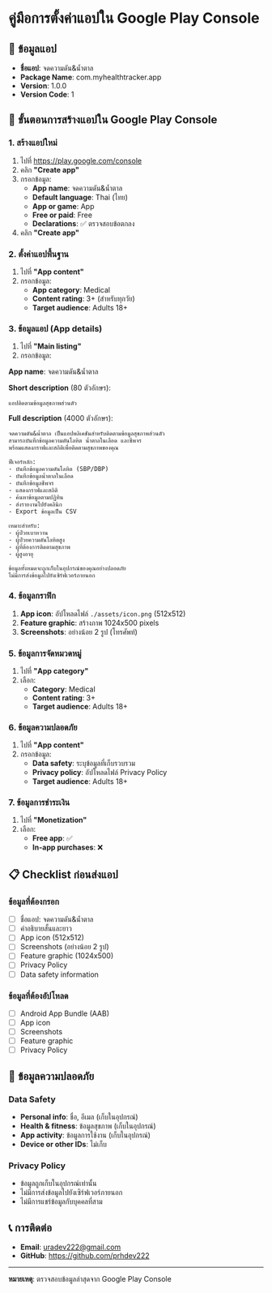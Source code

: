 # คู่มือการตั้งค่าแอปใน Google Play Console

## 📱 ข้อมูลแอป
- **ชื่อแอป**: จดความดัน&น้ำตาล
- **Package Name**: com.myhealthtracker.app
- **Version**: 1.0.0
- **Version Code**: 1

## 🚀 ขั้นตอนการสร้างแอปใน Google Play Console

### 1. สร้างแอปใหม่
1. ไปที่ https://play.google.com/console
2. คลิก **"Create app"**
3. กรอกข้อมูล:
   - **App name**: จดความดัน&น้ำตาล
   - **Default language**: Thai (ไทย)
   - **App or game**: App
   - **Free or paid**: Free
   - **Declarations**: ✅ ตรวจสอบข้อตกลง
4. คลิก **"Create app"**

### 2. ตั้งค่าแอปพื้นฐาน
1. ไปที่ **"App content"**
2. กรอกข้อมูล:
   - **App category**: Medical
   - **Content rating**: 3+ (สำหรับทุกวัย)
   - **Target audience**: Adults 18+

### 3. ข้อมูลแอป (App details)
1. ไปที่ **"Main listing"**
2. กรอกข้อมูล:

**App name**: จดความดัน&น้ำตาล

**Short description** (80 ตัวอักษร):
```
แอปติดตามข้อมูลสุขภาพส่วนตัว
```

**Full description** (4000 ตัวอักษร):
```
จดความดัน&น้ำตาล เป็นแอปพลิเคชันสำหรับติดตามข้อมูลสุขภาพส่วนตัว 
สามารถบันทึกข้อมูลความดันโลหิต น้ำตาลในเลือด และชีพจร 
พร้อมแสดงกราฟและสถิติเพื่อติดตามสุขภาพของคุณ

ฟีเจอร์หลัก:
- บันทึกข้อมูลความดันโลหิต (SBP/DBP)
- บันทึกข้อมูลน้ำตาลในเลือด
- บันทึกข้อมูลชีพจร
- แสดงกราฟและสถิติ
- ค้นหาข้อมูลตามปฏิทิน
- ส่งรายงานไปยังคลินิก
- Export ข้อมูลเป็น CSV

เหมาะสำหรับ:
- ผู้ป่วยเบาหวาน
- ผู้ป่วยความดันโลหิตสูง
- ผู้ที่ต้องการติดตามสุขภาพ
- ผู้สูงอายุ

ข้อมูลทั้งหมดจะถูกเก็บในอุปกรณ์ของคุณอย่างปลอดภัย
ไม่มีการส่งข้อมูลไปยังเซิร์ฟเวอร์ภายนอก
```

### 4. ข้อมูลกราฟิก
1. **App icon**: อัปโหลดไฟล์ `./assets/icon.png` (512x512)
2. **Feature graphic**: สร้างภาพ 1024x500 pixels
3. **Screenshots**: อย่างน้อย 2 รูป (โทรศัพท์)

### 5. ข้อมูลการจัดหมวดหมู่
1. ไปที่ **"App category"**
2. เลือก:
   - **Category**: Medical
   - **Content rating**: 3+
   - **Target audience**: Adults 18+

### 6. ข้อมูลความปลอดภัย
1. ไปที่ **"App content"**
2. กรอกข้อมูล:
   - **Data safety**: ระบุข้อมูลที่เก็บรวบรวม
   - **Privacy policy**: อัปโหลดไฟล์ Privacy Policy
   - **Target audience**: Adults 18+

### 7. ข้อมูลการชำระเงิน
1. ไปที่ **"Monetization"**
2. เลือก:
   - **Free app**: ✅
   - **In-app purchases**: ❌

## 📋 Checklist ก่อนส่งแอป

### ข้อมูลที่ต้องกรอก
- [ ] ชื่อแอป: จดความดัน&น้ำตาล
- [ ] คำอธิบายสั้นและยาว
- [ ] App icon (512x512)
- [ ] Screenshots (อย่างน้อย 2 รูป)
- [ ] Feature graphic (1024x500)
- [ ] Privacy Policy
- [ ] Data safety information

### ข้อมูลที่ต้องอัปโหลด
- [ ] Android App Bundle (AAB)
- [ ] App icon
- [ ] Screenshots
- [ ] Feature graphic
- [ ] Privacy Policy

## 🔐 ข้อมูลความปลอดภัย

### Data Safety
- **Personal info**: ชื่อ, อีเมล (เก็บในอุปกรณ์)
- **Health & fitness**: ข้อมูลสุขภาพ (เก็บในอุปกรณ์)
- **App activity**: ข้อมูลการใช้งาน (เก็บในอุปกรณ์)
- **Device or other IDs**: ไม่เก็บ

### Privacy Policy
- ข้อมูลถูกเก็บในอุปกรณ์เท่านั้น
- ไม่มีการส่งข้อมูลไปยังเซิร์ฟเวอร์ภายนอก
- ไม่มีการแชร์ข้อมูลกับบุคคลที่สาม

## 📞 การติดต่อ
- **Email**: uradev222@gmail.com
- **GitHub**: https://github.com/prhdev222

---

**หมายเหตุ**: ตรวจสอบข้อมูลล่าสุดจาก Google Play Console
